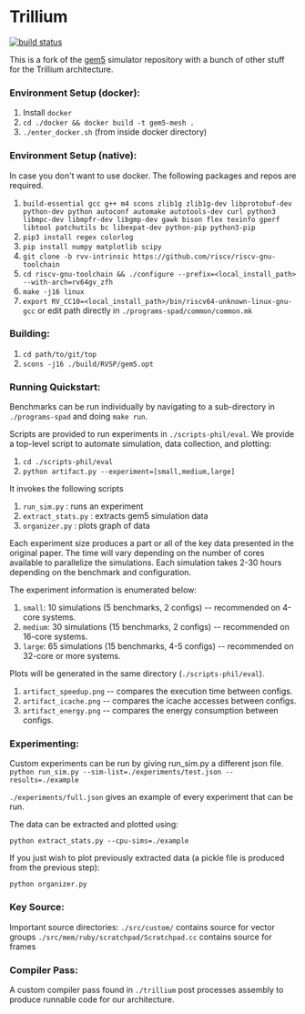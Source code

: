Trillium
========

[![build status](https://github.com/cucapra/gem5-mesh/workflows/trillium/badge.svg)](https://github.com/cucapra/gem5-mesh/actions)

This is a fork of the [gem5][] simulator repository with a bunch of other stuff for the Trillium architecture.

### Environment Setup (docker):

1. Install `docker`
2. `cd ./docker && docker build -t gem5-mesh .`
3. `./enter_docker.sh` (from inside docker directory)

### Environment Setup (native):

In case you don't want to use docker. The following packages and repos are required.

1. `build-essential gcc g++ m4 scons zlib1g zlib1g-dev libprotobuf-dev python-dev python autoconf automake autotools-dev curl python3 libmpc-dev libmpfr-dev libgmp-dev gawk bison flex texinfo gperf libtool patchutils bc libexpat-dev python-pip python3-pip`
2. `pip3 install regex colorlog`
3. `pip install numpy matplotlib scipy`
4. `git clone -b rvv-intrinsic https://github.com/riscv/riscv-gnu-toolchain`
5. `cd riscv-gnu-toolchain && ./configure --prefix=<local_install_path> --with-arch=rv64gv_zfh`
6. `make -j16 linux`
7. `export RV_CC10=<local_install_path>/bin/riscv64-unknown-linux-gnu-gcc` or edit path directly in `./programs-spad/common/common.mk`

### Building:

1. `cd path/to/git/top`
2. `scons -j16 ./build/RVSP/gem5.opt`

### Running Quickstart:

Benchmarks can be run individually by navigating to a sub-directory in `./programs-spad` and doing `make run`.

Scripts are provided to run experiments in `./scripts-phil/eval`. We provide a top-level script to automate simulation, data collection, and plotting:

1. `cd ./scripts-phil/eval`
2. `python artifact.py --experiment=[small,medium,large]`

It invokes the following scripts
1. `run_sim.py` : runs an experiment
2. `extract_stats.py` : extracts gem5 simulation data
3. `organizer.py` : plots graph of data

Each experiment size produces a part or all of the key data presented in the original paper. The time will vary depending on the number of cores available to parallelize the simulations. Each simulation takes 2-30 hours depending on the benchmark and configuration.

The experiment information is enumerated below:

1. `small`: 10 simulations (5 benchmarks, 2 configs) -- recommended on 4-core systems.
2. `medium`: 30 simulations (15 benchmarks, 2 configs) -- recommended on 16-core systems.
3. `large`: 65 simulations (15 benchmarks, 4-5 configs) -- recommended on 32-core or more systems.

Plots will be generated in the same directory (`./scripts-phil/eval`).

1. `artifact_speedup.png` -- compares the execution time between configs.
2. `artifact_icache.png` -- compares the icache accesses between configs.
3. `artifact_energy.png` -- compares the energy consumption between configs.

### Experimenting:

Custom experiments can be run by giving run_sim.py a different json file.
`python run_sim.py --sim-list=./experiments/test.json --results=./example`

`./experiments/full.json` gives an example of every experiment that can be run.

The data can be extracted and plotted using:

`python extract_stats.py --cpu-sims=./example`

If you just wish to plot previously extracted data (a pickle file is produced from the previous step):

`python organizer.py`

### Key Source:

Important source directories:
`./src/custom/` contains source for vector groups
`./src/mem/ruby/scratchpad/Scratchpad.cc` contains source for frames 

### Compiler Pass:

A custom compiler pass found in `./trillium` post processes assembly to produce runnable code for our architecture.


[gem5]: https://gem5.googlesource.com
